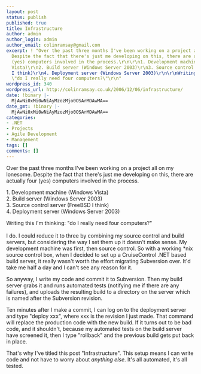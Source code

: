 ```yaml
---
layout: post
status: publish
published: true
title: Infrastructure
author: admin
author_login: admin
author_email: colinramsay@gmail.com
excerpt: ! "Over the past three months I've been working on a project all on my lonesome.
  Despite the fact that there's just me developing on this, there are actually four
  (yes) computers involved in the process.\r\n\r\n1. Development machine (Windows
  Vista)\r\n2. Build server (Windows Server 2003)\r\n3. Source control server (FreeBSD
  I think)\r\n4. Deployment server (Windows Server 2003)\r\n\r\nWriting this I'm thinking:
  \"do I really need four computers?\"\r\n"
wordpress_id: 340
wordpress_url: http://colinramsay.co.uk/2006/12/06/infrastructure/
date: !binary |-
  MjAwNi0xMi0wNiAyMzozMjo0OSArMDAwMA==
date_gmt: !binary |-
  MjAwNi0xMi0wNiAyMzozMjo0OSArMDAwMA==
categories:
- .NET
- Projects
- Agile Development
- Management
tags: []
comments: []
---
```

<p>Over the past three months I've been working on a project all on my lonesome. Despite the fact that there's just me developing on this, there are actually four (yes) computers involved in the process.</p>
<p>1. Development machine (Windows Vista)<br />
2. Build server (Windows Server 2003)<br />
3. Source control server (FreeBSD I think)<br />
4. Deployment server (Windows Server 2003)</p>
<p>Writing this I'm thinking: "do I really need four computers?"<br />
<a id="more"></a><a id="more-340"></a><br />
I do. I could reduce it to three by combining my source control and build servers, but considering the way I set them up it doesn't make sense. My development machine was first, then source control. So with a working *nix source control box, when I decided to set up a CruiseControl .NET based build server, it really wasn't worth the effort migrating Subversion over. It'd take me half a day and I can't see any reason for it.</p>
<p>So anyway, I write my code and commit it to Subversion. Then my build server grabs it and runs automated tests (notifying me if there are any failures), and uploads the resulting build to a directory on the server which is named after the Subversion revision.</p>
<p>Ten minutes after I make a commit, I can log on to the deployment server and type "deploy xxx", where xxx is the revision I just made. That command will replace the production code with the new build. If it turns out to be bad code, and it shouldn't, because my automated tests on the build server have screened it, then I type "rollback" and the previous build gets put back in place.</p>
<p>That's why I've titled this post "Infrastructure". This setup means I can write code and not have to worry about <em>anything else</em>. It's all automated, it's all tested.</p>
<p><hints id="hah_hints"></hints></p>

